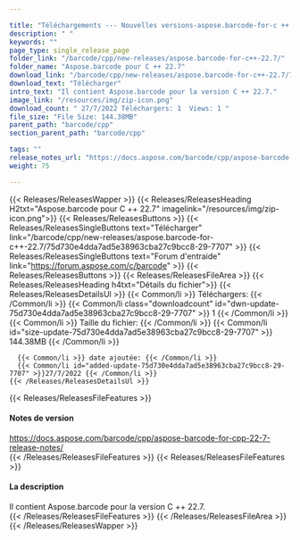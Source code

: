 ```yaml
---

title: "Téléchargements --- Nouvelles versions-aspose.barcode-for-c ++ - 22.7"
description: " "
keywords: ""
page_type: single_release_page
folder_link: "/barcode/cpp/new-releases/aspose.barcode-for-c++-22.7/"
folder_name: "Aspose.barcode pour C ++ 22.7"
download_link: "/barcode/cpp/new-releases/aspose.barcode-for-c++-22.7/75d730e4dda7ad5e38963cba27c9bcc8-29-7707"
download_text: "Télécharger"
intro_text: "Il contient Aspose.barcode pour la version C ++ 22.7."
image_link: "/resources/img/zip-icon.png"
download_count: " 27/7/2022 Téléchargers: 1  Views: 1 "
file_size: "File Size: 144.38MB"
parent_path: "barcode/cpp"
section_parent_path: "barcode/cpp"

tags: ""
release_notes_url: "https://docs.aspose.com/barcode/cpp/aspose-barcode-for-cpp-22-7-release-notes/"
weight: 75

---
```


{{< Releases/ReleasesWapper >}}
  {{< Releases/ReleasesHeading H2txt="Aspose.barcode pour C ++ 22.7" imagelink="/resources/img/zip-icon.png">}}
  {{< Releases/ReleasesButtons >}}
    {{< Releases/ReleasesSingleButtons text="Télécharger" link="/barcode/cpp/new-releases/aspose.barcode-for-c++-22.7/75d730e4dda7ad5e38963cba27c9bcc8-29-7707" >}}
    {{< Releases/ReleasesSingleButtons text="Forum d'entraide" link="https://forum.aspose.com/c/barcode" >}}
  {{< Releases/ReleasesButtons >}}
  {{< Releases/ReleasesFileArea >}}
    {{< Releases/ReleasesHeading h4txt="Détails du fichier">}}
    {{< Releases/ReleasesDetailsUl >}}
      {{< Common/li >}} Téléchargers: {{< /Common/li >}}
      {{< Common/li class="downloadcount" id="dwn-update-75d730e4dda7ad5e38963cba27c9bcc8-29-7707" >}} 1 {{< /Common/li >}}
      {{< Common/li >}} Taille du fichier: {{< /Common/li >}}
      {{< Common/li id="size-update-75d730e4dda7ad5e38963cba27c9bcc8-29-7707" >}} 144.38MB {{< /Common/li >}}

      {{< Common/li >}} date ajoutée: {{< /Common/li >}}
      {{< Common/li id="added-update-75d730e4dda7ad5e38963cba27c9bcc8-29-7707" >}}27/7/2022 {{< /Common/li >}}
    {{< /Releases/ReleasesDetailsUl >}}

  {{< Releases/ReleasesFileFeatures >}}
      <h4>Notes de version</h4><div><a href='https://docs.aspose.com/barcode/cpp/aspose-barcode-for-cpp-22-7-release-notes/'>https://docs.aspose.com/barcode/cpp/aspose-barcode-for-cpp-22-7-release-notes/</a></div>
  {{< /Releases/ReleasesFileFeatures >}}
  {{< Releases/ReleasesFileFeatures >}}
      <h4>La description</h4><div class="HTMLDescription">Il contient Aspose.barcode pour la version C ++ 22.7.</div>
  {{< /Releases/ReleasesFileFeatures >}}
 {{< /Releases/ReleasesFileArea >}}
{{< /Releases/ReleasesWapper >}}


